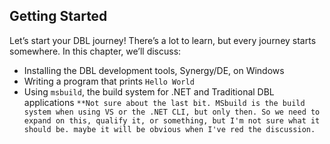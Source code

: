 ## Getting Started

Let’s start your DBL journey! There’s a lot to learn, but every journey starts
somewhere. In this chapter, we’ll discuss:

* Installing the DBL development tools, Synergy/DE, on Windows
* Writing a program that prints `Hello World`
* Using `msbuild`, the build system for .NET and Traditional DBL applications `**Not sure about the last bit. MSbuild is the build system when using VS or the .NET CLI, but only then. So we need to expand on this, qualify it, or something, but I'm not sure what it should be. maybe it will be obvious when I've red the discussion.`